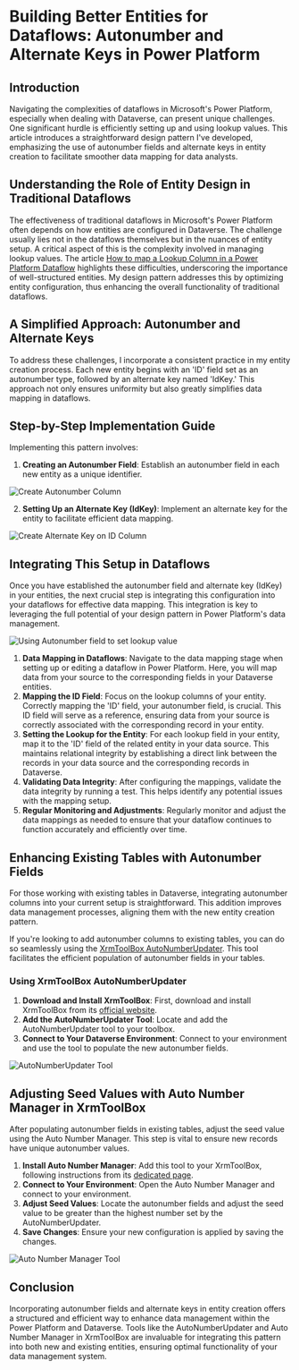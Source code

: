# Building Better Entities for Dataflows: Autonumber and Alternate Keys in Power Platform

## Introduction

Navigating the complexities of dataflows in Microsoft's Power Platform, especially when dealing with Dataverse, can present unique challenges. One significant hurdle is efficiently setting up and using lookup values. This article introduces a straightforward design pattern I've developed, emphasizing the use of autonumber fields and alternate keys in entity creation to facilitate smoother data mapping for data analysts.

## Understanding the Role of Entity Design in Traditional Dataflows

The effectiveness of traditional dataflows in Microsoft's Power Platform often depends on how entities are configured in Dataverse. The challenge usually lies not in the dataflows themselves but in the nuances of entity setup. A critical aspect of this is the complexity involved in managing lookup values. The article [How to map a Lookup Column in a Power Platform Dataflow](https://www.apprising.co.nz/post/how-to-map-a-lookup-column-in-a-power-platform-dataflow) highlights these difficulties, underscoring the importance of well-structured entities. My design pattern addresses this by optimizing entity configuration, thus enhancing the overall functionality of traditional dataflows.

## A Simplified Approach: Autonumber and Alternate Keys

To address these challenges, I incorporate a consistent practice in my entity creation process. Each new entity begins with an 'ID' field set as an autonumber type, followed by an alternate key named 'IdKey.' This approach not only ensures uniformity but also greatly simplifies data mapping in dataflows.

## Step-by-Step Implementation Guide

Implementing this pattern involves:

1. **Creating an Autonumber Field**: Establish an autonumber field in each new entity as a unique identifier.

![Create Autonumber Column](https://github.com/rwilson504/Blogger/assets/7444929/bd4297a0-46f3-4f42-bced-1ecc6e198220)

2. **Setting Up an Alternate Key (IdKey)**: Implement an alternate key for the entity to facilitate efficient data mapping.

![Create Alternate Key on ID Column](https://github.com/rwilson504/Blogger/assets/7444929/304f0fa4-7319-4dfe-9f47-6f2e562876f1)

## Integrating This Setup in Dataflows

Once you have established the autonumber field and alternate key (IdKey) in your entities, the next crucial step is integrating this configuration into your dataflows for effective data mapping. This integration is key to leveraging the full potential of your design pattern in Power Platform's data management.

![Using Autonumber field to set lookup value](https://github.com/rwilson504/Blogger/assets/7444929/6073839a-eae4-4e97-ac7a-b84e5044f5b9)

1. **Data Mapping in Dataflows**: Navigate to the data mapping stage when setting up or editing a dataflow in Power Platform. Here, you will map data from your source to the corresponding fields in your Dataverse entities.
2. **Mapping the ID Field**: Focus on the lookup columns of your entity. Correctly mapping the 'ID' field, your autonumber field, is crucial. This ID field will serve as a reference, ensuring data from your source is correctly associated with the corresponding record in your entity.
3. **Setting the Lookup for the Entity**: For each lookup field in your entity, map it to the 'ID' field of the related entity in your data source. This maintains relational integrity by establishing a direct link between the records in your data source and the corresponding records in Dataverse.
4. **Validating Data Integrity**: After configuring the mappings, validate the data integrity by running a test. This helps identify any potential issues with the mapping setup.
5. **Regular Monitoring and Adjustments**: Regularly monitor and adjust the data mappings as needed to ensure that your dataflow continues to function accurately and efficiently over time.

## Enhancing Existing Tables with Autonumber Fields

For those working with existing tables in Dataverse, integrating autonumber columns into your current setup is straightforward. This addition improves data management processes, aligning them with the new entity creation pattern.

If you're looking to add autonumber columns to existing tables, you can do so seamlessly using the [XrmToolBox AutoNumberUpdater](https://mayankp.wordpress.com/2021/12/09/xrmtoolbox-autonumberupdater-new-tool/). This tool facilitates the efficient population of autonumber fields in your tables.

### Using XrmToolBox AutoNumberUpdater

1. **Download and Install XrmToolBox**: First, download and install XrmToolBox from its [official website](https://www.xrmtoolbox.com/).
2. **Add the AutoNumberUpdater Tool**: Locate and add the AutoNumberUpdater tool to your toolbox.
3. **Connect to Your Dataverse Environment**: Connect to your environment and use the tool to populate the new autonumber fields.

![AutoNumberUpdater Tool](https://github.com/rwilson504/Blogger/assets/7444929/56de40d2-d4b6-40ff-88b2-8b1f949cc0dc)

## Adjusting Seed Values with Auto Number Manager in XrmToolBox

After populating autonumber fields in existing tables, adjust the seed value using the Auto Number Manager. This step is vital to ensure new records have unique autonumber values.

1. **Install Auto Number Manager**: Add this tool to your XrmToolBox, following instructions from its [dedicated page](https://jonasr.app/ANM/).
2. **Connect to Your Environment**: Open the Auto Number Manager and connect to your environment.
3. **Adjust Seed Values**: Locate the autonumber fields and adjust the seed value to be greater than the highest number set by the AutoNumberUpdater.
4. **Save Changes**: Ensure your new configuration is applied by saving the changes.

![Auto Number Manager Tool](https://github.com/rwilson504/Blogger/assets/7444929/b56a0864-20a8-443f-9fc9-9368439abb17)

## Conclusion

Incorporating autonumber fields and alternate keys in entity creation offers a structured and efficient way to enhance data management within the Power Platform and Dataverse. Tools like the AutoNumberUpdater and Auto Number Manager in XrmToolBox are invaluable for integrating this pattern into both new and existing entities, ensuring optimal functionality of your data management system.
